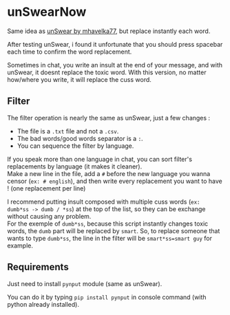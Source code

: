
# unSwearNow

Same idea as [unSwear by mhavelka77](https://github.com/mhavelka77/unSwear), but replace instantly each word.  
  
After testing unSwear, i found it unfortunate that you should press spacebar each time to confirm the word replacement.   
  
Sometimes in chat, you write an insult at the end of your message, and with unSwear, it doesnt replace the toxic word. With this version, no matter how/where you write, it will replace the cuss word.

## Filter

The filter operation is nearly the same as unSwear, just a few changes :  

- The file is a `.txt` file and not a `.csv`.
- The bad words/good words separator is a `:`.
- You can sequence the filter by language.  
  
If you speak more than one language in chat, you can sort filter's replacements by language (it makes it cleaner).   
Make a new line in the file, add a `#` before the new language you wanna censor (`ex: # english`), and then write every replacement you want to have ! (one replacement per line)
  
I recommend putting insult composed with multiple cuss words (`ex: dumb*ss -> dumb / *ss`) at the top of the list, so they can be exchange without causing any problem.   
For the exemple of `dumb*ss`, because this script instantly changes toxic words, the `dumb` part will be replaced by `smart`. So, to replace someone that wants to type `dumb*ss`, the line in the filter will be `smart*ss=smart guy` for example. 

## Requirements 

Just need to install `pynput` module (same as unSwear).  
  
You can do it by typing `pip install pynput` in console command (with python already installed).
